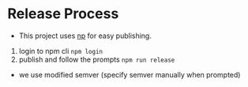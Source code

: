 # Release Process

- This project uses [np](https://github.com/sindresorhus/np) for easy publishing.

1. login to npm cli `npm login`
2. publish and follow the prompts `npm run release`
  - we use modified semver (specify semver manually when prompted)

